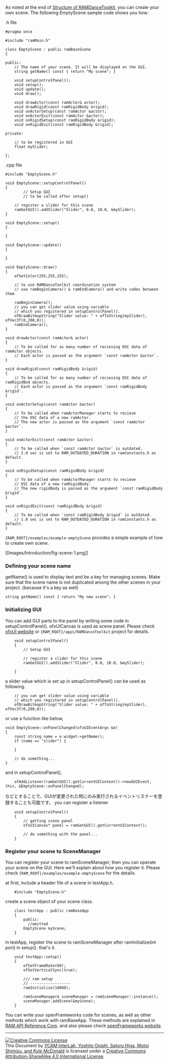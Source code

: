 As noted at the end of [Structure of RAMDanceToolkit](Structure-of-RAMDanceToolkit), you can create your own scene. The following EmptyScene sample code shows you how:

.h file

	#pragma once

	#include "ramMain.h"
	
	class EmptyScene : public ramBaseScene
	{
	
	public:
		// The name of your scene. It will be displayed on the GUI.
		string getName() const { return "My scene"; }
	
	    void setupControlPanel();
	    void setup();
	    void update();
	    void draw();
	
	    void drawActor(const ramActor& actor);
	    void drawRigid(const ramRigidBody &rigid);
	    void onActorSetup(const ramActor &actor);
	    void onActorExit(const ramActor &actor);
	    void onRigidSetup(const ramRigidBody &rigid);
	    void onRigidExit(const ramRigidBody &rigid);
		
	private:
	    
		// to be registered in GUI 
		float mySlider;

	};

.cpp file

	#include "EmptyScene.h"

	void EmptyScene::setupControlPanel()
	{
			// Setup GUI
			// to be called after setup()

		// register a slider for this scene
	    ramGetGUI().addSlider("Slider", 0.0, 10.0, &mySlider);
	}
	
	void EmptyScene::setup()
	{
	    
	}
	
	void EmptyScene::update()
	{
	    
	}
	
	void EmptyScene::draw()
	{
	    ofSetColor(255,255,255);
	    
	    // to use RAMDanceToolkit coordination system
	    // use ramBeginCamera() & ramEndCamera() and write codes between them

	    ramBeginCamera();
		// you can get slider value using variable 
		// which you registered in setupControlPanel().
	    ofDrawBitmapString("Slider value: " + ofToString(mySlider), ofVec3f(0,200,0));
	    ramEndCamera();
	}
	
	void drawActor(const ramActor& actor)
	{
	    // To be called for as many number of recieving OSC data of ramActor objects.
	    // Each actor is passed as the argument `const ramActor &actor`.
	}

	void drawRigid(const ramRigidBody &rigid)
	{
	    // To be called for as many number of recieving OSC data of ramRigidBod objects.  
	    // Each actor is passed as the argument `const ramRigidBody &rigid`.
	}

	void onActorSetup(const ramActor &actor)
	{
	    // To be called when ramActorManager starts to recieve
	    // the OSC data of a new ramActor.  
	    // The new actor is passed as the argument `const ramActor &actor`.
	}

	void onActorExit(const ramActor &actor)
	{
	    // To be called when `const ramActor &actor` is outdated.  
	    // 1.0 sec is set to RAM_OUTDATED_DURATION in ramConstants.h as default.
	}

	void onRigidSetup(const ramRigidBody &rigid)
	{
	    // To be called when ramActorManager starts to recieve  
	    // OSC data of a new ramRigidBody.
	    // The new rigidBody is passed as the argument `const ramRigidBody &rigid`.
	}

	void onRigidExit(const ramRigidBody &rigid)
	{
	    // To be called when `const ramRigidBody &rigid` is outdated.  
	    // 1.0 sec is set to RAM_OUTDATED_DURATION in ramConstants.h as default.
	}
	
`{RAM_ROOT}/examples/example-emptyScene` provides a simple example of how to create own scene.

[[Images/Introduction/fig-scene-1.png]]


### Defining your scene name

getName() is used to display text and be a key for managing scenes.
Make sure that the scene name is not duplicated among the other scenes in your project.
(because it's a key as well)

	string getName() const { return "My new scene"; }


### Initializing GUI

You can add GUI parts to the panel by writing some code in setupControlPanel().
ofxUICanvas is used as scene panel.
Please check [ofxUI website](https://github.com/rezaali/ofxUI) or `{RAM_ROOT}/apps/RAMDanceToolkit` project for details.

		void setupControlPanel()
		{
			// Setup GUI

			// register a slider for this scene
		    ramGetGUI().addSlider("Slider", 0.0, 10.0, &mySlider);
			
		}

a slider value which is set up in setupControlPanel() can be used as following.

		// you can get slider value using variable 
		// which you registered in setupControlPanel().
	    ofDrawBitmapString("Slider value: " + ofToString(mySlider), ofVec3f(0,200,0));

or use a function like below,

	void EmptyScene::onPanelChanged(ofxUIEventArgs &e)
	{
	    const string name = e.widget->getName();
	    if (name == "slider") {

	    }
	    
	    // do something...
	}

and in setupControlPanel(), 

	    ofAddListener(ramGetGUI().getCurrentUIContext()->newGUIEvent, this, &EmptyScene::onPanelChanged);

などとすることで、GUIが変更された時にのみ実行されるイベントリスナーを登録することも可能です。
you can register a listener

		void setupControlPanel()
		{
			// getting scene panel 
			ofxUICanvas* panel = ramGetGUI().getCurrentUIContext();
			
			// do something with the panel...
		}



### Register your scene to SceneManager
You can register your scene to ramSceneManager, then you can operate your scene on the GUI.
Here we'll explain about how you register it.
Please check `{RAM_ROOT}/examples/example-emptyScene` for the details.

at first, include a header file of a scene in testApp.h.

		#include "EmptyScene.h"

create a scene object of your scene class.

		class testApp : public ramBaseApp
		{
		    public:
		      //omitted
		    EmptyScene myScene;
		}

in testApp, register the scene to ramSceneManager after ramInitialize(int port) in setup(). that's it.

		void testApp::setup()
		{
			ofSetFrameRate(60);
			ofSetVerticalSync(true);
		
			/// ram setup
			// ------------------
			ramInitialize(10000);
		
			ramSceneManager& sceneManager = ramSceneManager::instance();
			sceneManager.addScene(&myScene);
		}



You can write your openFrameworks code for scenes, as well as other methods which work with ramBaseApp. These methods are explained in [RAM API Reference Core](RAM-API-Reference-Core). and also please check [openFrameworks website](http://www.openframeworks.cc/).


<hr>
<a rel="license" href="http://creativecommons.org/licenses/by-sa/4.0/"><img alt="Creative Commons License" style="border-width:0" src="http://i.creativecommons.org/l/by-sa/4.0/80x15.png" /></a><br /><span xmlns:dct="http://purl.org/dc/terms/" property="dct:title">This Document</span> by <a xmlns:cc="http://creativecommons.org/ns#" href="http://interlab.ycam.jp/projects/ram" property="cc:attributionName" rel="cc:attributionURL">YCAM InterLab, Yoshito Onishi, Satoru Higa, Motoi Shimizu, and Kyle McDonald</a> is licensed under a <a rel="license" href="http://creativecommons.org/licenses/by-sa/4.0/">Creative Commons Attribution-ShareAlike 4.0 International License</a>.
